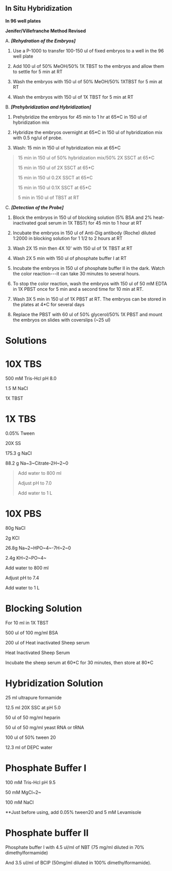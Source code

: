 
## In Situ Hybridization

**In 96 well plates**

**Jenifer/Villefranche Method Revised**

A. ***[Rehydration of the Embryos]***

1.  Use a P-1000 to transfer 100-150 ul of fixed embryos to a well in
    the 96 well plate

2.  Add 100 ul of 50% MeOH/50% 1X TBST to the embryos and allow them to
    settle for 5 min at RT

3.  Wash the embryos with 150 ul of 50% MeOH/50% 1XTBST for 5 min at RT

4.  Wash the embryos with 150 ul of 1X TBST for 5 min at RT

B. ***[Prehybridization and Hybridization]***

1.  Prehybridize the embryos for 45 min to 1 hr at 65\*C in 150 ul of
    hybridization mix

2.  Hybridize the embryos overnight at 65\*C in 150 ul of hybridization
    mix with 0.5 ng/ul of probe.

3.  Wash: 15 min in 150 ul of hybridization mix at 65\*C

> 15 min in 150 ul of 50% hybridization mix/50% 2X SSCT at 65\*C
>
> 15 min in 150 ul of 2X SSCT at 65\*C
>
> 15 min in 150 ul 0.2X SSCT at 65\*C
>
> 15 min in 150 ul 0.1X SSCT at 65\*C
>
> 5 min in 150 ul of TBST at RT

C. ***[Detection of the Probe]***

1.  Block the embryos in 150 ul of blocking solution (5% BSA and 2%
    heat-inactivated goat serum in 1X TBST) for 45 min to 1 hour at RT

2.  Incubate the embryos in 150 ul of Anti-Dig antibody (Roche) diluted
    1:2000 in blocking solution for 1 1/2 to 2 hours at RT

3.  Wash 2X 15 min then 4X 10' with 150 ul of 1X TBST at RT

4.  Wash 2X 5 min with 150 ul of phosphate buffer I at RT

5.  Incubate the embryos in 150 ul of phosphate buffer II in the dark.
    Watch the color reaction---it can take 30 minutes to several hours.

6.  To stop the color reaction, wash the embryos with 150 ul of 50 mM
    EDTA in 1X PBST once for 5 min and a second time for 10 min at RT.

7.  Wash 3X 5 min in 150 ul of 1X PBST at RT. The embryos can be stored
    in the plates at 4\*C for several days

8.  Replace the PBST with 60 ul of 50% glycerol/50% 1X PBST and mount
    the embryos on slides with coverslips (\~25 ul)

# Solutions

# 10X TBS

500 mM Tris-Hcl pH 8.0

1.5 M NaCl

1X TBST

# 1X TBS

0.05% Tween

20X SS

175.3 g NaCl

88.2 g Na~3~Citrate-2H~2~0

>Add water to 800 ml
>
>Adjust pH to 7.0
>
>Add water to 1 L

# 10X PBS

80g NaCl

2g KCl

26.8g Na~2~HPO~4~-7H~2~0

2.4g KH~2~PO~4~

Add water to 800 ml

Adjust pH to 7.4

Add water to 1 L

# Blocking Solution

For 10 ml in 1X TBST

500 ul of 100 mg/ml BSA

200 ul of Heat inactivated Sheep serum

Heat Inactivated Sheep Serum

Incubate the sheep serum at 60\*C for 30 minutes, then store at 80\*C

# Hybridization Solution 

25 ml ultrapure formamide

12.5 ml 20X SSC at pH 5.0

50 ul of 50 mg/ml heparin

50 ul of 50 mg/ml yeast RNA or tRNA

100 ul of 50% tween 20

12.3 ml of DEPC water

# Phosphate Buffer I

100 mM Tris-Hcl pH 9.5

50 mM MgCl~2~

100 mM NaCl

\*\*Just before using, add 0.05% tween20 and 5 mM Levamisole

# Phosphate buffer II

Phosphate buffer I with 4.5 ul/ml of NBT (75 mg/ml diluted in 70%
dimethylformamide)

And 3.5 ul/ml of BCIP (50mg/ml diluted in 100% dimethylformamide).
